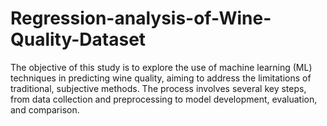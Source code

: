 # Regression-analysis-of-Wine-Quality-Dataset
The objective of this study is to explore the use of machine learning (ML) techniques in predicting wine quality, aiming to address the limitations of traditional, subjective methods. The process involves several key steps, from data collection and preprocessing to model development, evaluation, and comparison.
